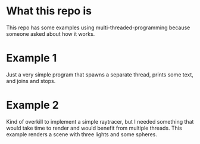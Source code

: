 # What this repo is

This repo has some examples using multi-threaded-programming because someone
asked about how it works.

# Example 1

Just a very simple program that spawns a separate thread, prints some text, and
joins and stops.

# Example 2

Kind of overkill to implement a simple raytracer, but I needed something that
would take time to render and would benefit from multiple threads. This example
renders a scene with three lights and some spheres.
